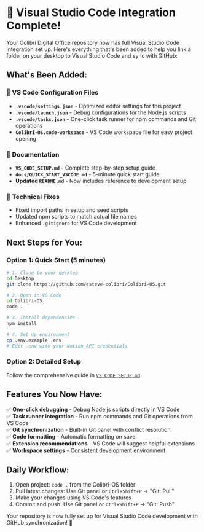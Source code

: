 # 🎉 Visual Studio Code Integration Complete!

Your Colibri Digital Office repository now has full Visual Studio Code integration set up. Here's everything that's been added to help you link a folder on your desktop to Visual Studio Code and sync with GitHub:

## What's Been Added:

### 📁 VS Code Configuration Files
- **`.vscode/settings.json`** - Optimized editor settings for this project
- **`.vscode/launch.json`** - Debug configurations for the Node.js scripts
- **`.vscode/tasks.json`** - One-click task runner for npm commands and Git operations
- **`Colibri-OS.code-workspace`** - VS Code workspace file for easy project opening

### 📖 Documentation
- **`VS_CODE_SETUP.md`** - Complete step-by-step setup guide
- **`docs/QUICK_START_VSCODE.md`** - 5-minute quick start guide
- **Updated `README.md`** - Now includes reference to development setup

### 🔧 Technical Fixes
- Fixed import paths in setup and seed scripts
- Updated npm scripts to match actual file names
- Enhanced `.gitignore` for VS Code development

## Next Steps for You:

### Option 1: Quick Start (5 minutes)
```bash
# 1. Clone to your desktop
cd Desktop
git clone https://github.com/esteve-colibri/Colibri-OS.git

# 2. Open in VS Code
cd Colibri-OS
code .

# 3. Install dependencies
npm install

# 4. Set up environment
cp .env.example .env
# Edit .env with your Notion API credentials
```

### Option 2: Detailed Setup
Follow the comprehensive guide in [`VS_CODE_SETUP.md`](VS_CODE_SETUP.md)

## Features You Now Have:

✅ **One-click debugging** - Debug Node.js scripts directly in VS Code  
✅ **Task runner integration** - Run npm commands and Git operations from VS Code  
✅ **Git synchronization** - Built-in Git panel with conflict resolution  
✅ **Code formatting** - Automatic formatting on save  
✅ **Extension recommendations** - VS Code will suggest helpful extensions  
✅ **Workspace settings** - Consistent development environment  

## Daily Workflow:
1. Open project: `code .` from the Colibri-OS folder
2. Pull latest changes: Use Git panel or `Ctrl+Shift+P` → "Git: Pull"
3. Make your changes using VS Code's features
4. Commit and push: Use Git panel or `Ctrl+Shift+P` → "Git: Push"

Your repository is now fully set up for Visual Studio Code development with GitHub synchronization! 🚀